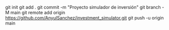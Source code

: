 git init
git add .
git commit -m "Proyecto simulador de inversión"
git branch -M main
git remote add origin https://github.com/AnyulSanchez/investment_simulator.git
git push -u origin main
